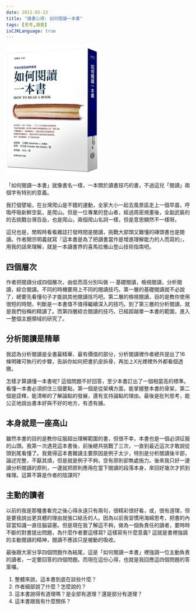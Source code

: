 ```yaml
---
date: 2011-05-23
title: "讀書心得: 如何閱讀一本書"
tags: [思考,讀書]
isCJKLanguage: true
---
```


![如何閱讀一本書](/img/book/how-to-read-a-book.jpg#left)

「如何閱讀一本書」就像書名一樣，一本關於讀書技巧的書，不過這兒「閱讀」兩個字有特別的意義。

我打個譬喻，在台灣爬山是不錯的運動，全家大小一起去風景區走上一個早晨，呼吸呼吸新鮮空氣，是爬山。但是一位專業的登山者，經過周密規畫後，全副武裝的的去挑戰台灣百岳，也是爬山，兩個爬山名詞一樣，但是意思顯然不一樣呀。

這兒也是，閒暇時看看雜誌打發時間是閱讀，挑戰大部頭又難懂的磚頭書也是閱讀。作者開宗明義就寫『這本書是為了把讀書當作是增進理解能力的人而寫的』，用我的話來理解，就是一本讀書界的喜馬拉雅山登山技術指南吧。

## 四個層次

作者把閱讀分成四個層次，由低而高分別叫做 -- 基礎閱讀，檢視閱讀，分析閱讀，綜合閱讀。不同的時機要用上不同的閱讀技巧。第一層的基礎閱讀就不必說了，總要先看懂句子才能說其他閱讀技巧吧。第二層的檢視閱讀，目的是教你使用很短的時間，判斷是一本書值不值得繼續深入的技巧。到了第三層的分析閱讀，就是我們俗稱的精讀了。而第四層綜合閱讀的技巧，已經超越單一本書的範圍，進入一整個主題領域的研究了。

## 分析閱讀是精華

我認為分析閱讀是全書最精華、最有價值的部分，分析閱讀裡作者總共提出了16條明確可執行的步驟，告訴你如何把書扒皮拆骨，再加上X光裡裡外外都看個透徹。

怎樣才算讀懂一本書呢? 這個問題不好回答，至少本書訂出了一個相當高的標準。看懂一本書必須抓住三個要點，第一個是從架構方面，能掌握整本書的骨架，第二個是詮釋，能清晰的了解論點的發展，還有支持論點的理由。最後是批判思考，能公正地說出書本好與不好的地方，有憑有據。

## 本身就是一座高山

雖然本書的目的是教你征服超出理解範圍的書，但很不幸，本書也是一個必須征服的山頭。我第一次遇見這本書後，前後總共挑戰了三次，一直到最近這次才敢說從頭到尾看懂了。我覺得這本書難讀主要原因是例子太少，特別是分析閱讀後半部，論述完整，不厭其煩，但是就是例子不夠，空有原則卻無處施力。後來我只好一邊讀分析閱讀的原則，一邊就把原則應用在當下閱讀的段落本身，來回好幾次才抓到條理。這算不算是作者的陰謀阿?

## 主動的讀者

以前的我是那種書看完之後心得永遠只有兩句，很精彩很好看，或，很有道理，但是要我說出更具體的理由就張口結舌的人。因為以前我習慣用海綿思考，把書的內容當知識一直往腦袋塞。但是現在我了解這不夠，做為一個負責任的讀者，要時時不斷的對書提出問題，為什麼作者要這樣寫? 這樣寫有什麼意義? 這就是書裡強調的主動閱讀的精神，閱讀不應該只是被動的吸收。

最後跟大家分享四個問題作為結尾，這是「如何閱讀一本書」裡強調一位主動負責的讀者，一定要回答的四個問題。而現在這份心得，也就是我回應這四個問題的答案囉。

1. 整體來說，這本書到底在談些什麼？
1. 作者細部說了什麼？怎麼說的？
1. 這本書說得有道理嗎？是全部有道理？還是部分有道理？
1. 這本書跟我有什麼關係？

